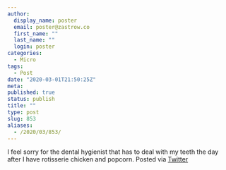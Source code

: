 ```yaml
---
author:
  display_name: poster
  email: poster@zastrow.co
  first_name: ""
  last_name: ""
  login: poster
categories:
  - Micro
tags:
  - Post
date: "2020-03-01T21:50:25Z"
meta:
published: true
status: publish
title: ""
type: post
slug: 853
aliases:
  - /2020/03/853/
---
```

<p>I feel sorry for the dental hygienist that has to deal with my teeth the day after I have rotisserie chicken and popcorn. Posted via <a href="http://twitter.com/zastrow/status/1234295146998640640">Twitter</a></p>
